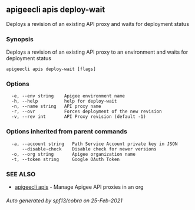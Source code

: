 ## apigeecli apis deploy-wait

Deploys a revision of an existing API proxy and waits for deployment status

### Synopsis

Deploys a revision of an existing API proxy to an environment and waits for deployment status

```
apigeecli apis deploy-wait [flags]
```

### Options

```
  -e, --env string    Apigee environment name
  -h, --help          help for deploy-wait
  -n, --name string   API proxy name
  -r, --ovr           Forces deployment of the new revision
  -v, --rev int       API Proxy revision (default -1)
```

### Options inherited from parent commands

```
  -a, --account string   Path Service Account private key in JSON
      --disable-check    Disable check for newer versions
  -o, --org string       Apigee organization name
  -t, --token string     Google OAuth Token
```

### SEE ALSO

* [apigeecli apis](apigeecli_apis.md)	 - Manage Apigee API proxies in an org

###### Auto generated by spf13/cobra on 25-Feb-2021
